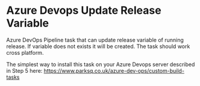 # Azure Devops Update Release Variable
Azure DevOps Pipeline task that can update release variable of running release. If variable does not exists it will be created.
The task should work cross platform.

The simplest way to install this task on your Azure Devops server described in Step 5 here:
https://www.parksq.co.uk/azure-dev-ops/custom-build-tasks
